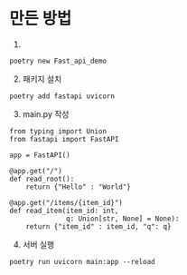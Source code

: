 # 만든 방법
1. 
```
poetry new Fast_api_demo
```

2. 패키지 설치

```
poetry add fastapi uvicorn
```

3. main.py 작성

```
from typing import Union
from fastapi import FastAPI

app = FastAPI()

@app.get("/")
def read_root():
    return {"Hello" : "World"}

@app.get("/items/{item_id}")
def read_item(item_id: int,
              q: Union[str, None] = None):
    return {"item_id" : item_id, "q": q}
```


4. 서버 실행

```
poetry run uvicorn main:app --reload
```

